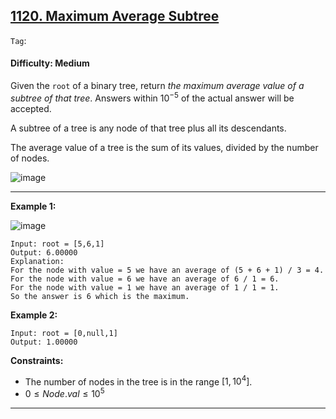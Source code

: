 ## [1120. Maximum Average Subtree](https://leetcode.com/problems/maximum-average-subtree)

```Tag```:

#### Difficulty: Medium

Given the ```root``` of a binary tree, return _the maximum average value of a subtree of that tree_. Answers within $10^{-5}$ of the actual answer will be accepted.

A subtree of a tree is any node of that tree plus all its descendants.

The average value of a tree is the sum of its values, divided by the number of nodes.

![image](https://github.com/quananhle/Python/assets/35042430/3fcbb0c6-3642-4f67-939e-62a626594f95)

---

__Example 1:__

![image](https://assets.leetcode.com/uploads/2019/04/09/1308_example_1.png)
```
Input: root = [5,6,1]
Output: 6.00000
Explanation: 
For the node with value = 5 we have an average of (5 + 6 + 1) / 3 = 4.
For the node with value = 6 we have an average of 6 / 1 = 6.
For the node with value = 1 we have an average of 1 / 1 = 1.
So the answer is 6 which is the maximum.
```

__Example 2:__
```
Input: root = [0,null,1]
Output: 1.00000
```

__Constraints:__

- The number of nodes in the tree is in the range $[1, 10^4]$.
- $0 \le Node.val \le 10^5$

---

